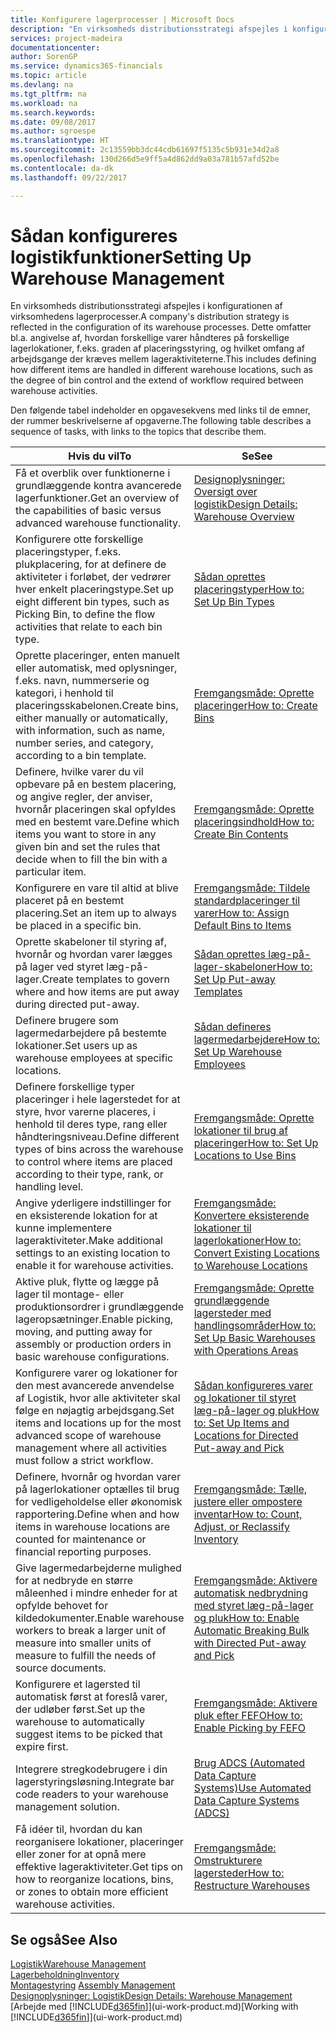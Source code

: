 ```yaml
---
title: Konfigurere lagerprocesser | Microsoft Docs
description: "En virksomheds distributionsstrategi afspejles i konfigurationen af virksomhedens lagerprocesser. Dette omfatter bl.a. angivelse af, hvordan forskellige varer håndteres på forskellige lagerlokationer, f.eks. graden af placeringsstyring, og hvilket omfang af arbejdsgange der kræves mellem lageraktiviteterne."
services: project-madeira
documentationcenter: 
author: SorenGP
ms.service: dynamics365-financials
ms.topic: article
ms.devlang: na
ms.tgt_pltfrm: na
ms.workload: na
ms.search.keywords: 
ms.date: 09/08/2017
ms.author: sgroespe
ms.translationtype: HT
ms.sourcegitcommit: 2c13559bb3dc44cdb61697f5135c5b931e34d2a8
ms.openlocfilehash: 130d266d5e9ff5a4d862dd9a03a781b57afd52be
ms.contentlocale: da-dk
ms.lasthandoff: 09/22/2017

---
```

# <a name="setting-up-warehouse-management"></a><span data-ttu-id="58860-104">Sådan konfigureres logistikfunktioner</span><span class="sxs-lookup"><span data-stu-id="58860-104">Setting Up Warehouse Management</span></span>
<span data-ttu-id="58860-105">En virksomheds distributionsstrategi afspejles i konfigurationen af virksomhedens lagerprocesser.</span><span class="sxs-lookup"><span data-stu-id="58860-105">A company's distribution strategy is reflected in the configuration of its warehouse processes.</span></span> <span data-ttu-id="58860-106">Dette omfatter bl.a. angivelse af, hvordan forskellige varer håndteres på forskellige lagerlokationer, f.eks. graden af placeringsstyring, og hvilket omfang af arbejdsgange der kræves mellem lageraktiviteterne.</span><span class="sxs-lookup"><span data-stu-id="58860-106">This includes defining how different items are handled in different warehouse locations, such as the degree of bin control and the extend of workflow required between warehouse activities.</span></span>  

 <span data-ttu-id="58860-107">Den følgende tabel indeholder en opgavesekvens med links til de emner, der rummer beskrivelserne af opgaverne.</span><span class="sxs-lookup"><span data-stu-id="58860-107">The following table describes a sequence of tasks, with links to the topics that describe them.</span></span>   

|<span data-ttu-id="58860-108">**Hvis du vil**</span><span class="sxs-lookup"><span data-stu-id="58860-108">**To**</span></span>|<span data-ttu-id="58860-109">**Se**</span><span class="sxs-lookup"><span data-stu-id="58860-109">**See**</span></span>|  
|------------|-------------|  
|<span data-ttu-id="58860-110">Få et overblik over funktionerne i grundlæggende kontra avancerede lagerfunktioner.</span><span class="sxs-lookup"><span data-stu-id="58860-110">Get an overview of the capabilities of basic versus advanced warehouse functionality.</span></span>|[<span data-ttu-id="58860-111">Designoplysninger: Oversigt over logistik</span><span class="sxs-lookup"><span data-stu-id="58860-111">Design Details: Warehouse Overview</span></span>](design-details-warehouse-overview.md)|  
|<span data-ttu-id="58860-112">Konfigurere otte forskellige placeringstyper, f.eks. plukplacering, for at definere de aktiviteter i forløbet, der vedrører hver enkelt placeringstype.</span><span class="sxs-lookup"><span data-stu-id="58860-112">Set up eight different bin types, such as Picking Bin, to define the flow activities that relate to each bin type.</span></span>|[<span data-ttu-id="58860-113">Sådan oprettes placeringstyper</span><span class="sxs-lookup"><span data-stu-id="58860-113">How to: Set Up Bin Types</span></span>](warehouse-how-to-set-up-bin-types.md)|  
|<span data-ttu-id="58860-114">Oprette placeringer, enten manuelt eller automatisk, med oplysninger, f.eks. navn, nummerserie og kategori, i henhold til placeringsskabelonen.</span><span class="sxs-lookup"><span data-stu-id="58860-114">Create bins, either manually or automatically, with information, such as name, number series, and category, according to a bin template.</span></span>|[<span data-ttu-id="58860-115">Fremgangsmåde: Oprette placeringer</span><span class="sxs-lookup"><span data-stu-id="58860-115">How to: Create Bins</span></span>](warehouse-how-to-create-individual-bins.md)|  
|<span data-ttu-id="58860-116">Definere, hvilke varer du vil opbevare på en bestem placering, og angive regler, der anviser, hvornår placeringen skal opfyldes med en bestemt vare.</span><span class="sxs-lookup"><span data-stu-id="58860-116">Define which items you want to store in any given bin and set the rules that decide when to fill the bin with a particular item.</span></span>|[<span data-ttu-id="58860-117">Fremgangsmåde: Oprette placeringsindhold</span><span class="sxs-lookup"><span data-stu-id="58860-117">How to: Create Bin Contents</span></span>](warehouse-how-to-set-up-bin-contents.md)|  
|<span data-ttu-id="58860-118">Konfigurere en vare til altid at blive placeret på en bestemt placering.</span><span class="sxs-lookup"><span data-stu-id="58860-118">Set an item up to always be placed in a specific bin.</span></span>|[<span data-ttu-id="58860-119">Fremgangsmåde: Tildele standardplaceringer til varer</span><span class="sxs-lookup"><span data-stu-id="58860-119">How to: Assign Default Bins to Items</span></span>](warehouse-how-to-assign-default-bins-to-items.md)|
|<span data-ttu-id="58860-120">Oprette skabeloner til styring af, hvornår og hvordan varer lægges på lager ved styret læg-på-lager.</span><span class="sxs-lookup"><span data-stu-id="58860-120">Create templates to govern where and how items are put away during directed put-away.</span></span>|[<span data-ttu-id="58860-121">Sådan oprettes læg-på-lager-skabeloner</span><span class="sxs-lookup"><span data-stu-id="58860-121">How to: Set Up Put-away Templates</span></span>](warehouse-how-to-set-up-put-away-templates.md)|
|<span data-ttu-id="58860-122">Definere brugere som lagermedarbejdere på bestemte lokationer.</span><span class="sxs-lookup"><span data-stu-id="58860-122">Set users up as warehouse employees at specific locations.</span></span>|[<span data-ttu-id="58860-123">Sådan defineres lagermedarbejdere</span><span class="sxs-lookup"><span data-stu-id="58860-123">How to: Set Up Warehouse Employees</span></span>](warehouse-how-to-set-up-warehouse-employees.md)|
|<span data-ttu-id="58860-124">Definere forskellige typer placeringer i hele lagerstedet for at styre, hvor varerne placeres, i henhold til deres type, rang eller håndteringsniveau.</span><span class="sxs-lookup"><span data-stu-id="58860-124">Define different types of bins across the warehouse to control where items are placed according to their type, rank, or handling level.</span></span>|[<span data-ttu-id="58860-125">Fremgangsmåde: Oprette lokationer til brug af placeringer</span><span class="sxs-lookup"><span data-stu-id="58860-125">How to: Set Up Locations to Use Bins</span></span>](warehouse-how-to-set-up-locations-to-use-bins.md)|
|<span data-ttu-id="58860-126">Angive yderligere indstillinger for en eksisterende lokation for at kunne implementere lageraktiviteter.</span><span class="sxs-lookup"><span data-stu-id="58860-126">Make additional settings to an existing location to enable it for warehouse activities.</span></span>|[<span data-ttu-id="58860-127">Fremgangsmåde: Konvertere eksisterende lokationer til lagerlokationer</span><span class="sxs-lookup"><span data-stu-id="58860-127">How to: Convert Existing Locations to Warehouse Locations</span></span>](warehouse-how-to-convert-existing-locations-to-warehouse-locations.md)|
|<span data-ttu-id="58860-128">Aktive pluk, flytte og lægge på lager til montage- eller produktionsordrer i grundlæggende lageropsætninger.</span><span class="sxs-lookup"><span data-stu-id="58860-128">Enable picking, moving, and putting away for assembly or production orders in basic warehouse configurations.</span></span>|[<span data-ttu-id="58860-129">Fremgangsmåde: Oprette grundlæggende lagersteder med handlingsområder</span><span class="sxs-lookup"><span data-stu-id="58860-129">How to: Set Up Basic Warehouses with Operations Areas</span></span>](warehouse-how-to-set-up-basic-warehouses-with-operations-areas.md)|  
|<span data-ttu-id="58860-130">Konfigurere varer og lokationer for den mest avancerede anvendelse af Logistik, hvor alle aktiviteter skal følge en nøjagtig arbejdsgang.</span><span class="sxs-lookup"><span data-stu-id="58860-130">Set items and locations up for the most advanced scope of warehouse management where all activities must follow a strict workflow.</span></span>|[<span data-ttu-id="58860-131">Sådan konfigureres varer og lokationer til styret læg-på-lager og pluk</span><span class="sxs-lookup"><span data-stu-id="58860-131">How to: Set Up Items and Locations for Directed Put-away and Pick</span></span>](warehouse-how-to-set-up-items-for-directed-put-away-and-pick.md)|  
|<span data-ttu-id="58860-132">Definere, hvornår og hvordan varer på lagerlokationer optælles til brug for vedligeholdelse eller økonomisk rapportering.</span><span class="sxs-lookup"><span data-stu-id="58860-132">Define when and how items in warehouse locations are counted for maintenance or financial reporting purposes.</span></span>|[<span data-ttu-id="58860-133">Fremgangsmåde: Tælle, justere eller ompostere inventar</span><span class="sxs-lookup"><span data-stu-id="58860-133">How to: Count, Adjust, or Reclassify Inventory</span></span>](inventory-how-count-adjust-reclassify.md)|
|<span data-ttu-id="58860-134">Give lagermedarbejderne mulighed for at nedbryde en større måleenhed i mindre enheder for at opfylde behovet for kildedokumenter.</span><span class="sxs-lookup"><span data-stu-id="58860-134">Enable warehouse workers to break a larger unit of measure into smaller units of measure to fulfill the needs of source documents.</span></span>|[<span data-ttu-id="58860-135">Fremgangsmåde: Aktivere automatisk nedbrydning med styret læg-på-lager og pluk</span><span class="sxs-lookup"><span data-stu-id="58860-135">How to: Enable Automatic Breaking Bulk with Directed Put-away and Pick</span></span>](warehouse-enable-automatic-breaking-bulk-with-directed-put-away-and-pick.md)|  
|<span data-ttu-id="58860-136">Konfigurere et lagersted til automatisk først at foreslå varer, der udløber først.</span><span class="sxs-lookup"><span data-stu-id="58860-136">Set up the warehouse to automatically suggest items to be picked that expire first.</span></span>|[<span data-ttu-id="58860-137">Fremgangsmåde: Aktivere pluk efter FEFO</span><span class="sxs-lookup"><span data-stu-id="58860-137">How to: Enable Picking by FEFO</span></span>](warehouse-picking-by-fefo.md)|
|<span data-ttu-id="58860-138">Integrere stregkodebrugere i din lagerstyringsløsning.</span><span class="sxs-lookup"><span data-stu-id="58860-138">Integrate bar code readers to your warehouse management solution.</span></span>|[<span data-ttu-id="58860-139">Brug ADCS (Automated Data Capture Systems)</span><span class="sxs-lookup"><span data-stu-id="58860-139">Use Automated Data Capture Systems (ADCS)</span></span>](warehouse-use-automated-data-capture-systems-adcs.md)|  
|<span data-ttu-id="58860-140">Få idéer til, hvordan du kan reorganisere lokationer, placeringer eller zoner for at opnå mere effektive lageraktiviteter.</span><span class="sxs-lookup"><span data-stu-id="58860-140">Get tips on how to reorganize locations, bins, or zones to obtain more efficient warehouse activities.</span></span>|[<span data-ttu-id="58860-141">Fremgangsmåde: Omstrukturere lagersteder</span><span class="sxs-lookup"><span data-stu-id="58860-141">How to: Restructure Warehouses</span></span>](warehouse-how-to-restructure-warehouses.md)|  

## <a name="see-also"></a><span data-ttu-id="58860-142">Se også</span><span class="sxs-lookup"><span data-stu-id="58860-142">See Also</span></span>  
[<span data-ttu-id="58860-143">Logistik</span><span class="sxs-lookup"><span data-stu-id="58860-143">Warehouse Management</span></span>](warehouse-manage-warehouse.md)  
[<span data-ttu-id="58860-144">Lagerbeholdning</span><span class="sxs-lookup"><span data-stu-id="58860-144">Inventory</span></span>](inventory-manage-inventory.md)  
<span data-ttu-id="58860-145">[Montagestyring](assembly-assemble-items.md)  </span><span class="sxs-lookup"><span data-stu-id="58860-145">[Assembly Management](assembly-assemble-items.md)  </span></span>  
[<span data-ttu-id="58860-146">Designoplysninger: Logistik</span><span class="sxs-lookup"><span data-stu-id="58860-146">Design Details: Warehouse Management</span></span>](design-details-warehouse-management.md)  
<span data-ttu-id="58860-147">[Arbejde med [!INCLUDE[d365fin](includes/d365fin_md.md)]](ui-work-product.md)</span><span class="sxs-lookup"><span data-stu-id="58860-147">[Working with [!INCLUDE[d365fin](includes/d365fin_md.md)]](ui-work-product.md)</span></span>

